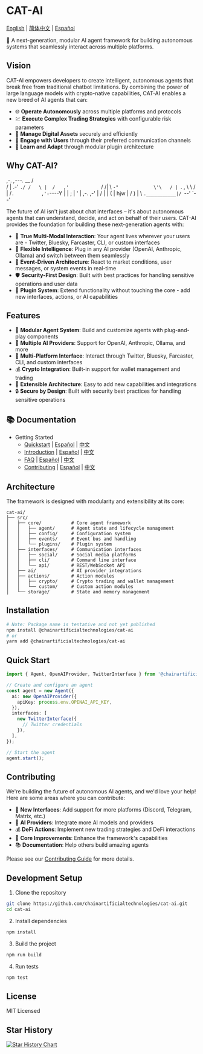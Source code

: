 # CAT-AI

[English](README.md) | [简体中文](README.zh-CN.md) | [Español](README.es.md)

🤖 A next-generation, modular AI agent framework for building autonomous systems that seamlessly interact across multiple platforms.

## Vision

CAT-AI empowers developers to create intelligent, autonomous agents that break free from traditional chatbot limitations. By combining the power of large language models with crypto-native capabilities, CAT-AI enables a new breed of AI agents that can:

- 🌐 **Operate Autonomously** across multiple platforms and protocols
- 💹 **Execute Complex Trading Strategies** with configurable risk parameters
- 🔐 **Manage Digital Assets** securely and efficiently
- 🤝 **Engage with Users** through their preferred communication channels
- 🧩 **Learn and Adapt** through modular plugin architecture

## Why CAT-AI?

  ,-.       _,---._ __  / \
 /  |    .-'       `./ /   \
|  /   ,'            `/    /|
 \  `-"             \'\   / |
  `.              ,  \ \ /  |
   /`.          ,'-`----Y   |
  |            ;        |   '
  |  ,-.    ,-'         |  /
  |  | (   |        hjw | /
  )  |  \  `.___________|/
  `--'   `--'

The future of AI isn't just about chat interfaces – it's about autonomous agents that can understand, decide, and act on behalf of their users. CAT-AI provides the foundation for building these next-generation agents with:

- 🎯 **True Multi-Modal Interaction**: Your agent lives wherever your users are - Twitter, Bluesky, Farcaster, CLI, or custom interfaces
- 🧠 **Flexible Intelligence**: Plug in any AI provider (OpenAI, Anthropic, Ollama) and switch between them seamlessly
- 🔄 **Event-Driven Architecture**: React to market conditions, user messages, or system events in real-time
- 🛡️ **Security-First Design**: Built with best practices for handling sensitive operations and user data
- 🔌 **Plugin System**: Extend functionality without touching the core - add new interfaces, actions, or AI capabilities

## Features

- 🤖 **Modular Agent System**: Build and customize agents with plug-and-play components
- 🔌 **Multiple AI Providers**: Support for OpenAI, Anthropic, Ollama, and more
- 💬 **Multi-Platform Interface**: Interact through Twitter, Bluesky, Farcaster, CLI, and custom interfaces
- 💰 **Crypto Integration**: Built-in support for wallet management and trading
- 🔧 **Extensible Architecture**: Easy to add new capabilities and integrations
- 🔒 **Secure by Design**: Built with security best practices for handling sensitive operations

## 📚 Documentation

- Getting Started
  - [Quickstart](docs/Quickstart.md) | [Español](docs/es/Quickstart.md) | [中文](docs/zh/Quickstart.md)
  - [Introduction](docs/Introduction.md) | [Español](docs/es/Introduction.md) | [中文](docs/zh/Introduction.md)
  - [FAQ](docs/FAQ.md) | [Español](docs/es/FAQ.md) | [中文](docs/zh/FAQ.md)
  - [Contributing](docs/Contributing.md) | [Español](docs/es/Contributing.md) | [中文](docs/zh/Contributing.md)

## Architecture

The framework is designed with modularity and extensibility at its core:

```
cat-ai/
├── src/
│   ├── core/           # Core agent framework
│   │   ├── agent/      # Agent state and lifecycle management
│   │   ├── config/     # Configuration system
│   │   ├── events/     # Event bus and handling
│   │   └── plugins/    # Plugin system
│   ├── interfaces/     # Communication interfaces
│   │   ├── social/     # Social media platforms
│   │   ├── cli/        # Command line interface
│   │   └── api/        # REST/WebSocket API
│   ├── ai/             # AI provider integrations
│   ├── actions/        # Action modules
│   │   ├── crypto/     # Crypto trading and wallet management
│   │   └── custom/     # Custom action modules
│   └── storage/        # State and memory management
```

## Installation

```bash
# Note: Package name is tentative and not yet published
npm install @chainartificialtechnologies/cat-ai
# or
yarn add @chainartificialtechnologies/cat-ai
```

## Quick Start

```typescript
import { Agent, OpenAIProvider, TwitterInterface } from '@chainartificialtechnologies/cat-ai';

// Create and configure an agent
const agent = new Agent({
  ai: new OpenAIProvider({
    apiKey: process.env.OPENAI_API_KEY,
  }),
  interfaces: [
    new TwitterInterface({
      // Twitter credentials
    }),
  ],
});

// Start the agent
agent.start();
```

## Contributing

We're building the future of autonomous AI agents, and we'd love your help! Here are some areas where you can contribute:

- 🔌 **New Interfaces**: Add support for more platforms (Discord, Telegram, Matrix, etc.)
- 🧠 **AI Providers**: Integrate more AI models and providers
- 💰 **DeFi Actions**: Implement new trading strategies and DeFi interactions
- 🔧 **Core Improvements**: Enhance the framework's capabilities
- 📚 **Documentation**: Help others build amazing agents

Please see our [Contributing Guide](CONTRIBUTING.md) for more details.

## Development Setup

1. Clone the repository

```bash
git clone https://github.com/chainartificialtechnologies/cat-ai.git
cd cat-ai
```

2. Install dependencies

```bash
npm install
```

3. Build the project

```bash
npm run build
```

4. Run tests

```bash
npm test
```

## License

MIT Licensed

## Star History

[![Star History Chart](https://api.star-history.com/svg?repos=chainartificialtechnologies/cat-ai&type=Date)](https://star-history.com/#chainartificialtechnologies/cat-ai&Date)
